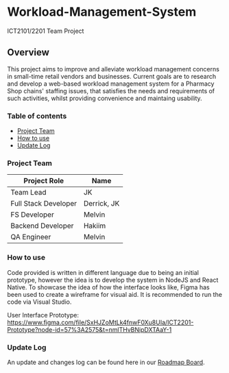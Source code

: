 # Workload-Management-System
ICT2101/2201 Team Project

## Overview
This project aims to improve and alleviate workload management concerns in small-time retail vendors and businesses. Current goals  are to research and  develop a web-based workload management system for a Pharmacy Shop chains' staffing issues, that satisfies the needs and requirements of such activities, whilst providing convenience and maintaing usability.

### Table of contents
* [Project Team](#project-team)
* [How to use](#how-to-use)
* [Update Log](#update-log)

### Project Team
| Project Role  | Name |
| ------------- | ------------- |
| Team Lead | JK |
| Full Stack Developer | Derrick, JK |
| FS Developer | Melvin |
| Backend Developer | Hakiim |
| QA Engineer | Melvin |



### How to use
Code provided is written in different language due to being an initial prototype, however the idea is to develop the system in NodeJS and React Native. To showcase the idea of how the interface looks like, Figma has been used to create a wireframe for visual aid. It is recommended to run the code via Visual Studio.

User Interface Prototype: https://www.figma.com/file/SxHJZoMtLk4fnwF0Xu8UIa/ICT2201-Prototype?node-id=57%3A2575&t=nmlTHvBNipDXTAaY-1  

### Update Log
An update and changes log can be found here in our [Roadmap Board][roadmap].

[roadmap]: https://github.com/YeongJK98/Workload-Management-System/projects
